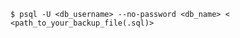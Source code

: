 <!-- usedin: [ _includes/_inlines/Tutorials/common/1970-09-26-manage-backups] - layout:code post: 1970-09-26-manage-backups_postgresql-database -->

```
$ psql -U <db_username> --no-password <db_name> < <path_to_your_backup_file(.sql)>
```
